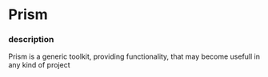 # Prism

### description
Prism is a generic toolkit, providing functionality, that may become usefull in any kind of project

